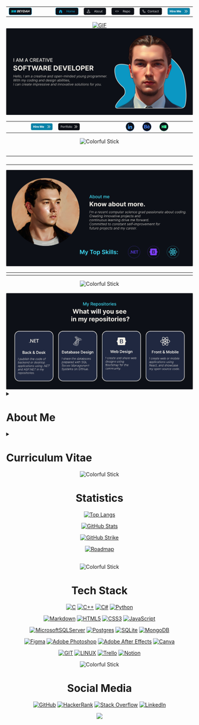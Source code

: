 <div align="center">
    <table style="width: 100%;">
        <tr>
            <td><a href="https://github.com/beydah"><img src="https://raw.githubusercontent.com/beydah/asset/main/logo/beydah_colorful_blue.png" align="left" style="width: 100%;"  alt="Beydah Logo"></a></td>
            <td style="width: 10%;"></td>
            <td><a href="https://github.com/beydah"><img src="https://raw.githubusercontent.com/beydah/asset/main/button/home_on.png" align="right" style="width: 100%;"  alt="Home Button"></a></td>
            <td><a href="https://github.com/beydah"><img src="https://raw.githubusercontent.com/beydah/asset/main/button/about_off.png" align="right" style="width: 100%;"  alt="About Button"></a></td>
            <td><a href="https://github.com/beydah"><img src="https://raw.githubusercontent.com/beydah/asset/main/button/repo_off.png" align="right" style="width: 100%;"  alt="Repo Button"></a></td>
            <td><a href="https://github.com/beydah"><img src="https://raw.githubusercontent.com/beydah/asset/main/button/contact_off.png" align="right" style="width: 100%;"  alt="Contact Button"></a></td>
            <td><a href="https://github.com/beydah"><img src="https://raw.githubusercontent.com/beydah/asset/main/button/hire_focus.png" align="right" style="width: 100%;"  alt="Hire Button"></a></td>
        </tr>
    </table>
    <a href="https://github.com/beydah"><img src="https://raw.githubusercontent.com/beydah/Assets-Repository/main/gifs/BeydahGithubBanner.gif" alt="GIF" max-width: 100%; height: auto;></a>
    <a href="https://github.com/beydah"><img src="https://raw.githubusercontent.com/beydah/asset/main/image/profile_site_slide_1.png" alt="Profile Site Slide 1"></a>
</div>

<div align="center">
    <table style="width: 100%;">
        <tr>
            <td><a href="https://github.com/beydah"><img src="https://raw.githubusercontent.com/beydah/asset/main/button/hire_focus.png" align="right" style="width: 50%;" alt="Hire Button"></a></td>
            <td><a href="https://github.com/beydah"><img src="https://raw.githubusercontent.com/beydah/asset/main/button/portfolio_off.png" align="left" style="width: 50%;" alt="Portfolio Button"></a></td>
            <td style="width: 10%;"></td>
            <td><a href="https://github.com/beydah"><img src="https://raw.githubusercontent.com/beydah/asset/main/logo/linkedin_circle_colorful.png" align="center" style="width: 75%;" alt="LinkedIn Link"></a></td>      
            <td><a href="https://github.com/beydah"><img src="https://raw.githubusercontent.com/beydah/asset/main/logo/behance_circle_colorful.png" align="center" style="width: 75%;" alt="Behance Link"></a></td>          
            <td><a href="https://github.com/beydah"><img src="https://raw.githubusercontent.com/beydah/asset/main/logo/hackerrank_circle_colorful.png" align="center" style="width: 75%;" alt="HackerRank Link"></a></td>                               <td style="width: 10%;"></td>
        </tr>
    </table>
</div>

<div align="center">
    <img src="https://i.imgur.com/waxVImv.png" alt="Colorful Stick">
    </br></br>
</div>

<div align="center" style="width: 100%;">
    <table align="center" style="width: 100%;">
        <tr>
            <td style="width: 50%;"></td>
            <td style="width: 50%;"></td>
            <td style="width: 50%;"></td>
            <td style="width: 50%;"></td>
            <td><a href="https://github.com/beydah"><img src="https://raw.githubusercontent.com/beydah/asset/main/button/about_focus.png" align="right" style="width: 50%;" alt="About Button"></a></td>      
            <td><a href="https://github.com/beydah"><img src="https://raw.githubusercontent.com/beydah/asset/main/button/education_off.png" align="right" style="width: 50%;" alt="Education Button"></a></td>
            <td><a href="https://github.com/beydah"><img src="https://raw.githubusercontent.com/beydah/asset/main/button/experience_off.png" align="center" style="width: 50%;" alt="Experience Button"></a></td>
        </tr>
    </table>
    <a href="https://github.com/beydah"><img src="https://raw.githubusercontent.com/beydah/asset/main/image/profile_site_slide_2.png" alt="Profile Site Slide 1"></a>
</div>

<div align="center" style="width: 100%;">
    <table align="center" style="width: 100%;">
        <tr>
            <td style="width: 50%;"></td>
            <td><a href="https://github.com/beydah"><img src="https://raw.githubusercontent.com/beydah/asset/main/button/download_cv_off.png" align="left" style="width: 25%;" alt="Download CV Button"></a></td>      
            <td style="width: 50%;"></td>
            <td style="width: 50%;"></td>
            <td style="width: 50%;"></td>
            <td style="width: 50%;"></td>
            <td style="width: 50%;"></td>
            <td style="width: 50%;"></td>
        </tr>
    </table>
</div>

<div align="center">
    <img src="https://i.imgur.com/waxVImv.png" alt="Colorful Stick">
    </br></br>
</div>

</div align="center" style="width: 100%;">
    <a href="https://github.com/beydah"><img src="https://raw.githubusercontent.com/beydah/asset/main/image/profile_site_slide_3.png" alt="Profile Site Slide 3"></a>
</div>

<details>
<summary><h1>About Me</h1></summary>
<div align = "center">

[![Quotes](https://quotes-github-readme.vercel.app/api?type=horizontal&theme=dark)](https://github.com/beydah)

</div>

## Beydah Saglam | Software Developer

Hello, I'm Beydah, a software developer with diverse GitHub projects. Exploring Front-End and Back-End, seeking internships, and eager to collaborate. Contact: [info.beydahsaglam@gmail.com](mailto:info.beydahsaglam@gmail.com) or [linkedin/beydah](https://www.linkedin.com/in/beydah/). Have a great day!

</details>

<details>
<summary><h1>Curriculum Vitae</h1></summary>
<div align = "center">

[![Trophies](https://github-profile-trophy.vercel.app/?username=beydah&theme=nord&no-frame=false&no-bg=true&margin-w=4)](https://github.com/beydah)

</div>

<h2>Experience</h2>
<details>
<summary><h3>Business Development Manager - AIESEC</h3></summary>
<i>Jun 2023 - Aug 2023 (3 Months)</i>
  
I **managed data**, **oversaw processes**, and **communicated with customers**. Excelling in B2B lead conversion, I maintained transparency by reporting to the Team Leader.

<i>Skills: Corporate Communication · Data Entry · Data Management · Meeting Planning · Marketing Strategy</i>
</details>

<details>
<summary><h3>Back-End Observation Intern - Fintorly</h3></summary>
<i>Nov 2022 - Apr 2023 (6 Months)</i>

I joined to enhance the **C#**, **.NET**, and **Back-End skills** I gained in university. Thanks to this internship and supportive teammates, I actively participated in projects, deepened my expertise, and honed my overall software development abilities.

<i>Skills: .NET · C# · Notion · GitHub · Background in Web Development</i>
</details>

<h2>Projects</h2>
<details>
<summary><h3>Open Source University Database</h3></summary>

Open Source University Database Design project aims to develop a database solution for
**effectively managing student information**, course schedules, and academic data at universities.

<i>

[Click For Repository](https://github.com/beydah/UniversityDB-OpenSRC)

</i>
</details>

<details>
<summary><h3>Open Source Hospital Database</h3></summary>

The Open Source Hospital Database Design project aims to create a database solution for **managing hospital operations** and storing **hospital data efficiently**

<i>

[Click For Repository](https://github.com/beydah/HospitalDB-OpenSRC)

</i>
</details>

<details>
<summary><h3>Open Source Hotel Database</h3></summary>

The Open Source Hotel Database Design project aims to **efficiently manage hotel reservations**, **guest information**, and business data for hotel establishments.

<i>

  [Click For Repository](https://github.com/beydah/HotelDB-OpenSRC)

</i>
</details>

<h2>Education</h2>
<details>
<summary><h3>Computer Programming - Istanbul Nisantasi University</h3></summary>
<i>Sep 2022 - Jun 2024</i>

During my Computer Programming education, I received comprehensive training, covering **programming fundamentals**, **network**, **database**, graphics, office apps, **visual programming**, **web and mobile development**, **OS**, **AI**, and **Python**. This diverse training expanded my expertise and, coupled with practical project experience, prepared me for real-world applications.

<i>Activities and Communities: · Google Developer Student Club · AIESEC Istanbul Member</i>
</details>

<details>
<summary><h3>Nurse Assistant - Gaziosmanpasa Health Vocational High School</h3></summary>
<i>Sep 2015 - Jun 2019</i>
  
My education started as a Nurse's goal but ended as a Nurse Assistant due to regulations. I hitchhiked across Turkey, becoming a Traveler. In high school, I cherished each moment, earning **achievement certificates**.

<i>Activities and Communities: Yesilay Club · Folk Dance Club</i>
</details>

<h2>Certifications</h2>
<details>
<summary><h3>Structured Query Language - Hacker Rank</h3></summary>

My "Structured Query Language - Hacker Rank" certificate documents my proficiency in **database management** and **SQL queries**. 
This certificate encompasses a series of SQL-based tasks that I successfully completed on the HackerRank platform.

<i>

  [View Certificate](https://www.hackerrank.com/certificates/9fc20ff92432)

</i>
</details>

<details>
<summary><h3>Digital Marketing - Google</h3></summary>

Google - Digital Marketing' is obtained to document my competence in acquiring fundamental knowledge and skills in the field of **digital marketing**.

<i>

  [View Certificate](https://github.com/beydah/Assets-Repository/blob/main/documents/Certificate_Google_Digital_Marketing.pdf)

</i>
</details>

<details>
<summary><h3>Visual Design Principles - BilgeIs</h3></summary>

BilgeIs - Visual Design Principles' validates my understanding and application of **key principles in visual design**.

<i>

  [View Certificate](https://github.com/beydah/Assets-Repository/blob/main/documents/Certificate_BilgeIs_Visual_Design_Principles.pdf)

</i>
</details>

<h2>Download Full CV</h2>
You can download my updated CV from the click link:

<i>

  [Download Full Default Local CV](https://github.com/beydah/Assets-Repository/raw/main/downloads/Ilkay_Beydah_Saglam_CV.pdf)

  [Download Full Europass Global CV](https://github.com/beydah/Assets-Repository/raw/main/downloads/Ilkay_Beydah_Saglam_Europass_CV.pdf)

</i>
</details>

<div style="text-align:center;">
    <img src="https://i.imgur.com/waxVImv.png" alt="Colorful Stick">
</div>

<div align = "center">
<h1>Statistics</h1>

[![Top Langs](https://github-readme-stats.vercel.app/api/top-langs/?username=beydah&theme=dark&hide_border=false&include_all_commits=true&count_private=true&layout=compact)](https://github.com/beydah)

[![GitHub Stats](https://github-readme-stats.vercel.app/api?username=beydah&theme=dark\&hide=contribs,prs)](https://github.com/beydah)

[![GitHub Strike](https://github-readme-streak-stats.herokuapp.com/?user=beydah&theme=dark&hide_border=false)](https://github.com/beydah)

[![Roadmap](https://api.roadmap.sh/v1-badge/wide/64c14cb8fcdcf9c5d50ffab2?variant=dark&roadmaps=sql%2Ccpp%2Cprompt-engineering%2Cfull-stack)](https://github.com/beydah)

<br/>

<div style="text-align:center;">
    <img src="https://i.imgur.com/waxVImv.png" alt="Colorful Stick">
</div>

<h1>Tech Stack</h1>

[![C](https://img.shields.io/badge/c-%2300599C.svg?style=for-the-badge&logo=c&logoColor=white)](https://github.com/beydah)
[![C++](https://img.shields.io/badge/c++-%2300599C.svg?style=for-the-badge&logo=c%2B%2B&logoColor=white)](https://github.com/beydah)
[![C#](https://img.shields.io/badge/c%23-%23239120.svg?style=for-the-badge&logo=c-sharp&logoColor=white)](https://github.com/beydah)
[![Python](https://img.shields.io/badge/python-3670A0?style=for-the-badge&logo=python&logoColor=ffdd54)](https://github.com/beydah)

[![Markdown](https://img.shields.io/badge/markdown-%23000000.svg?style=for-the-badge&logo=markdown&logoColor=white)](https://github.com/beydah)
[![HTML5](https://img.shields.io/badge/html5-%23E34F26.svg?style=for-the-badge&logo=html5&logoColor=white)](https://github.com/beydah)
[![CSS3](https://img.shields.io/badge/css3-%231572B6.svg?style=for-the-badge&logo=css3&logoColor=white)](https://github.com/beydah)
[![JavaScript](https://img.shields.io/badge/javascript-%23323330.svg?style=for-the-badge&logo=javascript&logoColor=%23F7DF1E)](https://github.com/beydah)

[![MicrosoftSQLServer](https://img.shields.io/badge/Microsoft%20SQL%20Sever-CC2927?style=for-the-badge&logo=microsoft%20sql%20server&logoColor=white)](https://github.com/beydah)
[![Postgres](https://img.shields.io/badge/postgres-%23316192.svg?style=for-the-badge&logo=postgresql&logoColor=white)](https://github.com/beydah)
[![SQLite](https://img.shields.io/badge/sqlite-%2307405e.svg?style=for-the-badge&logo=sqlite&logoColor=white)](https://github.com/beydah)
[![MongoDB](https://img.shields.io/badge/MongoDB-%234ea94b.svg?style=for-the-badge&logo=mongodb&logoColor=white)](https://github.com/beydah)

[![Figma](https://img.shields.io/badge/figma-%23F24E1E.svg?style=for-the-badge&logo=figma&logoColor=white)](https://github.com/beydah)
[![Adobe Photoshop](https://img.shields.io/badge/adobephotoshop-%2331A8FF.svg?style=for-the-badge&logo=adobephotoshop&logoColor=white)](https://github.com/beydah)
[![Adobe After Effects](https://img.shields.io/badge/Adobe%20After%20Effects-9999FF.svg?style=for-the-badge&logo=Adobe%20After%20Effects&logoColor=white)](https://github.com/beydah)
[![Canva](https://img.shields.io/badge/Canva-%2300C4CC.svg?style=for-the-badge&logo=Canva&logoColor=white)](https://github.com/beydah)

[![GIT](https://img.shields.io/badge/Git-fc6d26?style=for-the-badge&logo=git&logoColor=white)](https://github.com/beydah)
[![LINUX](https://img.shields.io/badge/Linux-FCC624?style=for-the-badge&logo=linux&logoColor=black)](https://github.com/beydah)
[![Trello](https://img.shields.io/badge/Trello-%23026AA7.svg?style=for-the-badge&logo=Trello&logoColor=white)](https://github.com/beydah)
[![Notion](https://img.shields.io/badge/Notion-%23000000.svg?style=for-the-badge&logo=notion&logoColor=white)](https://github.com/beydah)

<div style="text-align:center;">
    <img src="https://i.imgur.com/waxVImv.png" alt="Colorful Stick">
</div>

<h1>Social Media</h1>

[![GitHub](https://img.shields.io/badge/-GitHub-181717?style=for-the-badge&logo=github&logoColor=white)](https://github.com/beydah) 
[![HackerRank](https://img.shields.io/badge/-Hacker_Rank-00EA64?style=for-the-badge&logo=hackerrank&logoColor=white)](https://www.hackerrank.com/beydah) 
[![Stack Overflow](https://img.shields.io/badge/-Stack_Overflow-FE7A16?style=for-the-badge&logo=stack-overflow&logoColor=white)](https://stackoverflow.com/users/21352065/beydah) 
[![LinkedIn](https://img.shields.io/badge/LinkedIn-%230077B5.svg?style=for-the-badge&logo=linkedin&logoColor=white)](https://linkedin.com/in//beydah)

[![](https://visitcount.itsvg.in/api?id=beydah&label=Profile%20Views&color=12&icon=5&pretty=false)](https://github.com/beydah)

</div>
